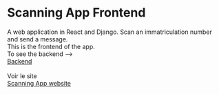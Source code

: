 # Scanning App Frontend
A web application in React and Django. Scan an immatriculation number and send a message.
</br>This is the frontend of the app.
</br>To see the backend --> 
</br>[Backend](https://github.com/tbonnard/scanningBackend)
</br></br>Voir le site
</br>[Scanning App website](https://scanningapp.onrender.com/)
